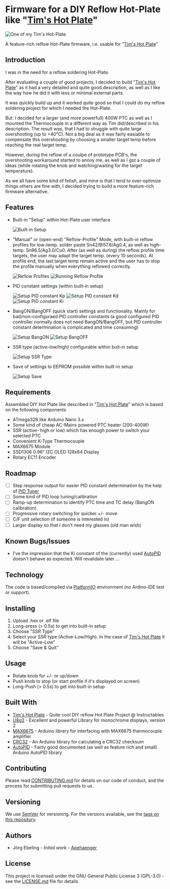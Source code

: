 # Firmware for a DIY Reflow Hot-Plate like "[Tim's Hot Plate](https://www.instructables.com/Tims-Hot-Plate/)"
![One of my Tim's Hot-Plate](../Tims%20HotPlate%20Mod/assets/images/TimsHotPlate-1.jpg)

A feature-rich reflow Hot-Plate firmware, i.e. usable for "[Tim's Hot Plate](https://www.instructables.com/Tims-Hot-Plate/)"

## Introduction

I was in the need for a reflow soldering Hot-Plate.

After evaluating a couple of good projects, I decided to build "[Tim's Hot Plate](https://www.instructables.com/Tims-Hot-Plate/)" as it had a very detailed and quite good description, as well as I like the way how he did it with less or minimal external parts.

It was quickly build up and it worked quite good so that I could do my reflow soldering project for which I needed the Hot-Plate.

But: I decided for a larger (and more powerfull) 400W PTC as well as I mounted the Thermocouple in a different way as Tim did/described in his description.
The result was, that I had to struggle with quite large overshooting (up to +40°C).
Not a big deal as it was fairly easiable to compensate this overshooting by choosing a smaller target temp before reaching the real target temp. 

However, during the reflow of a coulpe of prototype PCB's, the overshooting workaround started to annoy me, as well as I got a couple of ideas (while rotating the knob and watching/waiting for the target temperature).

As we all have some kind of fetish, and mine is that I tend to over-optimize things others are fine with, I decided trying to build a more feature-rich firmware alternative.

## Features

- Built-in "Setup" within Hot-Plate user interface

    ![Built-in Setup](assets/images/Setup-1.jpg)

- "Manual" or (open-end) "Reflow-Profile" Mode, with built-in reflow profiles for low-temp. solder paste Sn42/Bi57.6/Ag0.4, as well as high-temp. Sn96.5/Ag3.0/Cu0. After (as well as during) the reflow profile time targets, the user may adapt the target temp. (every 10 seconds). At profile end, the last target temp remain active and the user has to stop the profile manually when everything reflowed correctly.

    ![Reflow Profiles](../Tims%20HotPlate%20Mod/assets/images/ReflowProfiles.jpg)
    ![Running Reflow Profile](assets/images/ReflowProfile-1.jpg)

- PID constant settings (within built-in setup)

    ![Setup PID constant Kp](assets/images/Setup-PID.jpg)
    ![Setup PID constant Kd](assets/images/Setup-PID-Kd.jpg)
    ![Setup PID constant Ki](assets/images/Setup-PID-Ki.jpg)

- BangON/BangOFF (quick start) settings and functionality. Mainly for bad/non-configuraed PID controller constants (a good configured PID controller normally does not need BangON/BangOFF, but PID controller constant determination is complicated and time consuming)

    ![Setup BangON](assets/images/Setup-BangON.jpg)
    ![Setup BangOFF](assets/images/Setup-BangOFF.jpg)

- SSR type (active-low/high) configurable within buit-in setup

    ![Setup SSR Type](assets/images/Setup-SSR.jpg)

- Save of settings to EEPROM possible within built-in setup 

    ![Setup Save](assets/images/Setup-Save.jpg)

## Requirements

Assembled DIY Hot Plate like described in "[Tim's Hot Plate](https://www.instructables.com/Tims-Hot-Plate/)" which is based on the following components

- ATmega328 like Arduino Nano 3.x
- Some kind of cheap AC-Mains powered PTC heater (200-400W)
- SSR (active- high or low) which has enough power to switch your selected PTC
- Convenient K-Type Thermocouple
- MAX6675 Module
- SSD1306 0.96" I2C OLED 128x64 Display
- Rotary EC11 Encoder

## Roadmap

- [ ] Step response output for easier PID constant determination by the help of [PID Tuner](https://pidtuner.com)
- [ ] Some kind of PID loop tuning/calibration
- [ ] Ramp-up determination to identify PTC time and TC delay (BangON calibration)
- [ ] Progressive rotary switching for quicker +/- move
- [ ] C/F unit selection (if someone is interested in)
- [ ] Larger display so that I don't need my glasses (old man wish)

## Known Bugs/Issues

- I've the impression that the Ki constant of the (currently) used [AutoPID](https://r-downing.github.io/AutoPID/) doesn't behave as expected. Will revalidate later ...

## Technology

The code is based/compiled via [PlatformIO](https://platformio.org/) environment (no Ardino-IDE test or support).

## Installing

1. Upload .hex or .elf file
2. Long-press (> 0.5s) to get into built-in setup
3. Choose "SSR Type"
4. Select your SSR type (Active-Low/High). In the case  of [Tim's Hot Plate](https://www.instructables.com/Tims-Hot-Plate/) it will be "Active-Low"
5. Choose "Save & Quit"


## Usage

- Rotate knob for +/- or up/down
- Push knob to stop (or start profile if it's displayed on screen)
- Long-Push (> 0.5s) to get into built-in setup


## Built With

* [Tim's Hot Plate](https://www.instructables.com/Tims-Hot-Plate/) - Quite cool DIY reflow Hot Plate Project @ Instructables
* [U8g2](https://github.com/olikraus/u8g2) - Excellent and powerful Library for monochrome displays, version 2
* [MAX6675](https://github.com/adafruit/MAX6675-library) - Arduino library for interfacing with MAX6675 thermocouple amplifier
* [CRC32](https://github.com/bakercp/CRC32) - An Arduino library for calculating a CRC32 checksum
* [AutoPID](https://github.com/r-downing/AutoPID) - Fairly good documented (as well as feature rich and small) Arduino AutoPID library 

## Contributing

Please read [CONTRIBUTING.md](./CONTRIBUTING.md) for details on our code of conduct, and the process for submitting pull requests to us.

## Versioning

<!-- FIXME -->

We use [SemVer](http://semver.org/) for versioning. For the versions available, see the [tags on this repository](https://github.com/your/project/tags). 

## Authors

* Jörg Ebeling - *Initial work* - [Apehaenger](https://github.com/Apehaenger)

<!--
See also the list of [contributors](https://github.com/your/project/contributors) who participated in this project.
-->

## License

This project is licensed under the GNU General Public License 3 (GPL-3.0) - see the [LICENSE.md](LICENSE.md) file for details

